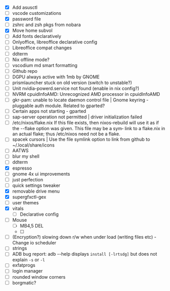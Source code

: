 - [X] Add asusctl
- [ ] vscode customizations
- [X] password file
- [ ] zshrc and zsh pkgs from nobara
- [X] Move home subvol
- [ ] Add fonts declaratively
- [ ] Onlyoffice, libreoffice declarative config
- [ ] Libreoffice compat changes
- [ ] ddterm
- [ ] Nix offline mode?
- [ ] vscodium md smart formatting 
- [ ] Github repo
- [ ] DGPU always active with 1mb by GNOME
- [ ] prismlauncher stuck on old version (switch to unstable?)
- [ ] Unit nvidia-powerd.service not found (enable in nix config?)
- [ ] NVRM cpuidInfoAMD: Unrecognized AMD processor in cpuidInfoAMD
- [ ] gkr-pam: unable to locate daemon control file | Gnome keyring - pluggable auth module. Related to gparted?
- [ ] Certain apps not starting - gparted
- [ ] sap-server operation not permitted | driver initialization failed
- [ ] /etc/nixos/flake.nix
             If this file exists, then nixos-rebuild will use it as
             if the --flake option was given. This file may be a sym‐
             link to a flake.nix in an actual flake; thus /etc/nixos
             need not be a flake.
- [ ] spacek cursors | Use the file symlink option to link from github to ~/.local/share/icons
- [ ] AATWS
- [ ] blur my shell
- [ ] ddterm
- [X] espresso
- [ ] gnome 4x ui improvements
- [ ] just perfection
- [ ] quick settings tweaker
- [X] removable drive menu
- [X] supergfxctl-gex
- [ ] user themes
- [X] vitals
    - [ ] Declarative config
- [ ] Mouse
    - [ ] MB4,5 DEL
    - [ ] 
- [ ] (Encryption?) slowing down r/w when under load (writing files etc)
        - Change io scheduler
- [ ] strings
- [ ] ADB bug report: adb --help displays `install [-lrtsdg]` but does not explain `-s` or `-l`
- [ ] exfatprogs
- [ ] login manager 
- [ ] rounded window corners
- [ ] borgmatic?
